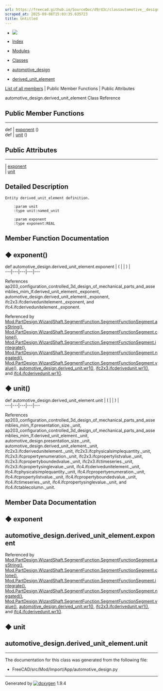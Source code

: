 ```yaml
---
url: https://freecad.github.io/SourceDoc/d9/d3c/classautomotive__design_1_1derived__unit__element.html
scraped_at: 2025-09-08T15:03:35.635723
title: Untitled
---
```


  * [ ![](https://www.freecad.org/svg/logo-freecad.svg) ](https://freecadweb.org "FreeCAD")
  * [Index](../../index.html "Index")
  * [Modules](../../modules.html "Modules list")
  * [Classes](../../annotated.html "Annotated list")

  * [automotive_design](../../d4/ddf/namespaceautomotive__design.html)
  * [derived_unit_element](../../d9/d3c/classautomotive__design_1_1derived__unit__element.html)

[List of all members](../../d8/da9/classautomotive__design_1_1derived__unit__element-members.html) | Public Member Functions | Public Attributes

automotive_design.derived_unit_element Class Reference

##  Public Member Functions  
  
---  
def | [exponent](../../d9/d3c/classautomotive__design_1_1derived__unit__element.html#a3d50e4776d1470e945f571942e1e0a14) ()  
def | [unit](../../d9/d3c/classautomotive__design_1_1derived__unit__element.html#a38785162ac02dd1cfb4391a209cab67f) ()  
  
##  Public Attributes  
  
---  
|
[exponent](../../d9/d3c/classautomotive__design_1_1derived__unit__element.html#a4b0bd5ba25dbe46f18a50f5e7bf46a10)  
|
[unit](../../d9/d3c/classautomotive__design_1_1derived__unit__element.html#a3377461013ae1667263432cfceb82b6b)  
  
## Detailed Description

    
    
    Entity derived_unit_element definition.
    
        :param unit
        :type unit:named_unit
    
        :param exponent
        :type exponent:REAL

## Member Function Documentation

## ◆ exponent()

def automotive_design.derived_unit_element.exponent  | ( | | ) |   
---|---|---|---|---  
  
References
ap203_configuration_controlled_3d_design_of_mechanical_parts_and_assemblies_mim_lf.derived_unit_element._exponent,
automotive_design.derived_unit_element._exponent,
ifc2x3.ifcderivedunitelement._exponent, and
ifc4.ifcderivedunitelement._exponent.

Referenced by
[Mod.PartDesign.WizardShaft.SegmentFunction.SegmentFunctionSegment.asString()](../../d4/dac/classMod_1_1PartDesign_1_1WizardShaft_1_1SegmentFunction_1_1SegmentFunctionSegment.html#ac275f303f2e223f8a7240acec097e41a),
[Mod.PartDesign.WizardShaft.SegmentFunction.SegmentFunctionSegment.clone()](../../d4/dac/classMod_1_1PartDesign_1_1WizardShaft_1_1SegmentFunction_1_1SegmentFunctionSegment.html#a1354b5f743c2a57fa99cd802c4de9cfe),
[Mod.PartDesign.WizardShaft.SegmentFunction.SegmentFunctionSegment.integrate()](../../d4/dac/classMod_1_1PartDesign_1_1WizardShaft_1_1SegmentFunction_1_1SegmentFunctionSegment.html#ac2ff3cd855cfca416ed7b0580b5ba261),
[Mod.PartDesign.WizardShaft.SegmentFunction.SegmentFunctionSegment.negated()](../../d4/dac/classMod_1_1PartDesign_1_1WizardShaft_1_1SegmentFunction_1_1SegmentFunctionSegment.html#aadf8aa9c649bfc94e297dd68674106ac),
[Mod.PartDesign.WizardShaft.SegmentFunction.SegmentFunctionSegment.value()](../../d4/dac/classMod_1_1PartDesign_1_1WizardShaft_1_1SegmentFunction_1_1SegmentFunctionSegment.html#a3b11be6837c2555c2b55e7ebdd5f0aad),
[automotive_design.derived_unit.wr1()](../../dc/d0d/classautomotive__design_1_1derived__unit.html#a0f657919a22adecb60367513268f0487),
[ifc2x3.ifcderivedunit.wr1()](../../d1/d87/classifc2x3_1_1ifcderivedunit.html#a9187776e238d15570720320bf6875864),
and
[ifc4.ifcderivedunit.wr1()](../../d3/d76/classifc4_1_1ifcderivedunit.html#a3c29186705cf96c60831affaf117186e).

## ◆ unit()

def automotive_design.derived_unit_element.unit  | ( | | ) |   
---|---|---|---|---  
  
References
ap203_configuration_controlled_3d_design_of_mechanical_parts_and_assemblies_mim_lf.presentation_size._unit,
ap203_configuration_controlled_3d_design_of_mechanical_parts_and_assemblies_mim_lf.derived_unit_element._unit,
automotive_design.presentation_size._unit,
automotive_design.derived_unit_element._unit,
ifc2x3.ifcderivedunitelement._unit, ifc2x3.ifcphysicalsimplequantity._unit,
ifc2x3.ifcpropertyenumeration._unit, ifc2x3.ifcpropertylistvalue._unit,
ifc2x3.ifcpropertyboundedvalue._unit, ifc2x3.ifctimeseries._unit,
ifc2x3.ifcpropertysinglevalue._unit, ifc4.ifcderivedunitelement._unit,
ifc4.ifcphysicalsimplequantity._unit, ifc4.ifcpropertyenumeration._unit,
ifc4.ifcpropertylistvalue._unit, ifc4.ifcpropertyboundedvalue._unit,
ifc4.ifctimeseries._unit, ifc4.ifcpropertysinglevalue._unit, and
ifc4.ifctablecolumn._unit.

## Member Data Documentation

## ◆ exponent

automotive_design.derived_unit_element.exponent  
---  
  
Referenced by
[Mod.PartDesign.WizardShaft.SegmentFunction.SegmentFunctionSegment.asString()](../../d4/dac/classMod_1_1PartDesign_1_1WizardShaft_1_1SegmentFunction_1_1SegmentFunctionSegment.html#ac275f303f2e223f8a7240acec097e41a),
[Mod.PartDesign.WizardShaft.SegmentFunction.SegmentFunctionSegment.clone()](../../d4/dac/classMod_1_1PartDesign_1_1WizardShaft_1_1SegmentFunction_1_1SegmentFunctionSegment.html#a1354b5f743c2a57fa99cd802c4de9cfe),
[Mod.PartDesign.WizardShaft.SegmentFunction.SegmentFunctionSegment.integrate()](../../d4/dac/classMod_1_1PartDesign_1_1WizardShaft_1_1SegmentFunction_1_1SegmentFunctionSegment.html#ac2ff3cd855cfca416ed7b0580b5ba261),
[Mod.PartDesign.WizardShaft.SegmentFunction.SegmentFunctionSegment.negated()](../../d4/dac/classMod_1_1PartDesign_1_1WizardShaft_1_1SegmentFunction_1_1SegmentFunctionSegment.html#aadf8aa9c649bfc94e297dd68674106ac),
[Mod.PartDesign.WizardShaft.SegmentFunction.SegmentFunctionSegment.value()](../../d4/dac/classMod_1_1PartDesign_1_1WizardShaft_1_1SegmentFunction_1_1SegmentFunctionSegment.html#a3b11be6837c2555c2b55e7ebdd5f0aad),
[automotive_design.derived_unit.wr1()](../../dc/d0d/classautomotive__design_1_1derived__unit.html#a0f657919a22adecb60367513268f0487),
[ifc2x3.ifcderivedunit.wr1()](../../d1/d87/classifc2x3_1_1ifcderivedunit.html#a9187776e238d15570720320bf6875864),
and
[ifc4.ifcderivedunit.wr1()](../../d3/d76/classifc4_1_1ifcderivedunit.html#a3c29186705cf96c60831affaf117186e).

## ◆ unit

automotive_design.derived_unit_element.unit  
---  
  
* * *

The documentation for this class was generated from the following file:

  * FreeCAD/src/Mod/Import/App/automotive_design.py

* * *

Generated by
[![doxygen](../../doxygen.svg)](https://www.doxygen.org/index.html) 1.9.4

